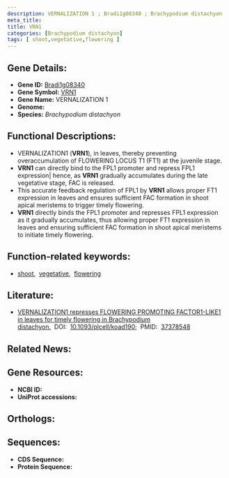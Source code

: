 ```yaml
---
description: VERNALIZATION 1 ; Bradi1g08340 ; Brachypodium distachyon
meta_title:
title: VRN1
categories: [Brachypodium distachyon]
tags: [ shoot,vegetative,flowering ]
---
```


## Gene Details:
- **Gene ID:** [Bradi1g08340]()
- **Gene Symbol:** <u>VRN1</u>
- **Gene Name:** VERNALIZATION 1
- **Genome:** []()
- **Species:** *Brachypodium distachyon*

## Functional Descriptions:
   - VERNALIZATION1 (**VRN1**), in leaves, thereby preventing overaccumulation of FLOWERING LOCUS T1 (FT1) at the juvenile stage.
   - **VRN1** can directly bind to the FPL1 promoter and repress FPL1 expression| hence, as **VRN1** gradually accumulates during the late vegetative stage, FAC is released.
   - This accurate feedback regulation of FPL1 by **VRN1** allows proper FT1 expression in leaves and ensures sufficient FAC formation in shoot apical meristems to trigger timely flowering.
   - **VRN1** directly binds the FPL1 promoter and represses FPL1 expression as it gradually accumulates, thus allowing proper FT1 expression in leaves and ensuring sufficient FAC formation in shoot apical meristems to initiate timely flowering.

## Function-related keywords:
   - [shoot](/tags/shoot/),&nbsp;&nbsp;[vegetative](/tags/vegetative/),&nbsp;&nbsp;[flowering](/tags/flowering/)

## Literature:
   - [VERNALIZATION1 represses FLOWERING PROMOTING FACTOR1-LIKE1 in leaves for timely flowering in Brachypodium distachyon.](https://doi.org/10.1093/plcell/koad190)&nbsp;&nbsp;DOI:&nbsp;&nbsp;[10.1093/plcell/koad190](https://doi.org/10.1093/plcell/koad190);&nbsp;&nbsp;PMID:&nbsp;&nbsp;[37378548](https://pubmed.ncbi.nlm.nih.gov/37378548/)

## Related News:

## Gene Resources:
- **NCBI ID:**  [](https://www.ncbi.nlm.nih.gov/gene/?term=)
- **UniProt accessions:**  [](https://www.uniprot.org/uniprotkb//entry)

## Orthologs:

## Sequences:
- **CDS Sequence:**
- **Protein Sequence:**
